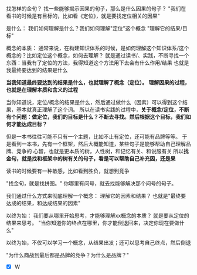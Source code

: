 找怎样的金句？
找一些能够揭示因果的句子，那么是什么因果的句子？
"我们在看书的时候是有目标的，比如看《定位》，就是要找定位相关的因果"

是什么：
我们如何理解是什么？我们如何理解"定位"这个概念
"理解它的结果/目标"

概念的本质：
通常来说，在构建知识体系的时候，是如何理解这个知识体系/这个概念的？比如定位这个概念，如何去理解？
就是通过读书/、实践，不断寻找一个东西：当我有了定位的方法，我得知道这个方法用下去会有什么作用/结果
也就是我最终要达到的结果是什么

**当我知道最终要达到的结果是什么，也就理解了概念（定位）。**
**理解因果的过程，也就是在理解本质和含义的过程**

当你知道说，定位/概念的结果是什么，然后通过做什么（因素）可以得到这个结果，基本就真正理解了这个词。
所以在读书实践的过程中，**关于概念/定位，不断有个问题：做定位，我们的目标是什么？不断去寻找。然后根据这个目标，我们如何才能达成目标？**

但是一本书往往可能不只有一个主题，比如不止有定位，还可能有品牌等等。
于是看到一本书，先有一个框架，然后大概能知道，某些句子是能够帮助自己理解品牌、竞争的
心智，也就是更本质的树，人性树，和记忆有关、和说服有关
所以**找金句，就是找和框架中的树有关的句子，看是可以帮助自己补充因，还是果**



读书的时候要有一种敏感，比如看到胜负，就想到竞争

"找金句，就是找拼图。"
你哪里有问号，就去找能够解决那个问号的句子。

我们通过什么方式来彻底理解一个概念：
理解它的因素和结果？
也就是"最终要达成的结果，和达成结果的因素"

以终为始：
我们要从哪里开始思考，才能够理解xx概念的本质？
就是要从定位的结果来思考。
"当你知道你的终点在哪里，你才能倒退回来，决定你现在要做什么"

以终为始，不仅可以学习一个概念，从结果出发；还可以思考自己终点，然后倒退

"为什么商战到最后都是品牌的竞争？为什么是品牌？"

- [x] W 









